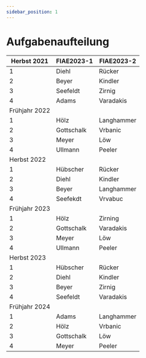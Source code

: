 ```yaml
---
sidebar_position: 1
---
```


# Aufgabenaufteilung

| Herbst 2021   | FIAE2023-1 | FIAE2023-2 |
| ------------- | ---------- | ---------- |
|           1   | Diehl      | Rücker     |
|           2   | Beyer      | Kindler    |
|           3   | Seefeldt   | Zirnig     |
|           4   | Adams      | Varadakis  |
| Frühjahr 2022 |            |            |
|           1   | Hölz       | Langhammer |
|           2   | Gottschalk | Vrbanic    |
|           3   | Meyer      | Löw        |
|           4   | Ullmann    | Peeler     |
| Herbst 2022   |            |            |
|           1   | Hübscher   | Rücker     |
|           2   | Diehl      | Kindler    |
|           3   | Beyer      | Langhammer |
|           4   | Seefekdt   | Vrvabuc    |
| Frühjahr 2023 |            |            |
|           1   | Hölz       | Zirning    |
|           2   | Gottschalk | Varadakis  |
|           3   | Meyer      | Löw        |
|           4   | Ullmann    | Peeler     |
| Herbst 2023   |            |            |
|           1   | Hübscher   | Rücker     |
|           2   | Diehl      | Kindler    |
|           3   | Beyer      | Zirnig     |
|           4   | Seefeldt   | Varadakis  |
| Frühjahr 2024 |            |            |
|           1   | Adams      | Langhammer |
|           2   | Hölz       | Vrbanic    |
|           3   | Gottschalk | Löw        |
|           4   | Meyer      | Peeler     |
